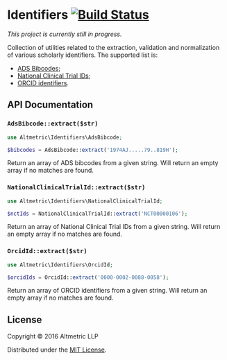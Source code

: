 # Identifiers [![Build Status](https://travis-ci.org/altmetric/php-identifiers.svg?branch=master)](https://travis-ci.org/altmetric/php-identifiers)

*This project is currently still in progress.*

Collection of utilities related to the extraction, validation and normalization
of various scholarly identifiers. The supported list is:

* [ADS Bibcodes](http://adsdoc.harvard.edu/abs_doc/help_pages/bibcodes.html);
* [National Clinical Trial IDs](https://clinicaltrials.gov/);
* [ORCID identifiers](http://orcid.org/).

## API Documentation

### `AdsBibcode::extract($str)`

```php
use Altmetric\Identifiers\AdsBibcode;

$bibcodes = AdsBibcode::extract('1974AJ.....79..819H');
```

Return an array of ADS bibcodes from a given string. Will return an empty array if no matches are found.

### `NationalClinicalTrialId::extract($str)`

```php
use Altmetric\Identifiers\NationalClinicalTrialId;

$nctIds = NationalClinicalTrialId::extract('NCT00000106');
```

Return an array of National Clinical Trial IDs from a given string. Will return an empty array if no matches are found.

### `OrcidId::extract($str)`

```php
use Altmetric\Identifiers\OrcidId;

$orcidIds = OrcidId::extract('0000-0002-0088-0058');
```

Return an array of ORCID identifiers from a given string. Will return an empty array if no matches are found.

## License

Copyright © 2016 Altmetric LLP

Distributed under the [MIT License](http://opensource.org/licenses/MIT).

